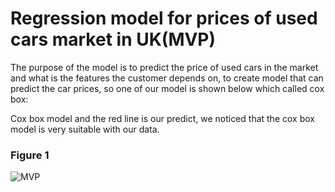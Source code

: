 # Regression model for prices of used cars market in UK(MVP)
The purpose of the model is to predict the price of used cars in the market and what is the features the customer depends on, to create model that can predict the car prices, so one of our model is shown below which called cox box:

Cox box model and the red line is our predict, we noticed that the cox box model is very suitable with our data.

### Figure 1
![MVP](https://user-images.githubusercontent.com/93071403/145725709-920ecd91-d07d-4894-9aa1-ff2b504fa2bb.png)
